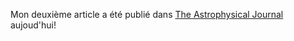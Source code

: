 Mon deuxième article a été publié dans <a href="https://iopscience.iop.org/article/10.3847/1538-4357/ace43c">The Astrophysical Journal</a> aujoud'hui!
